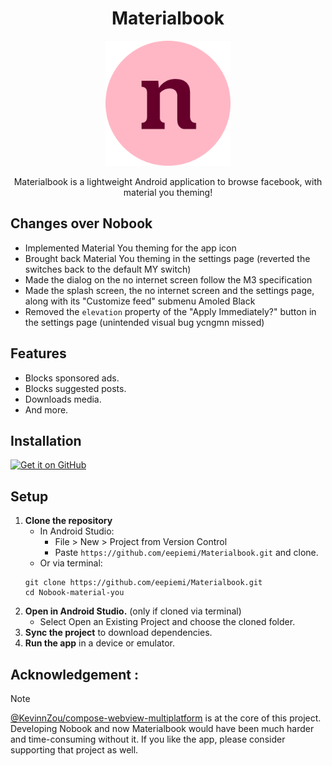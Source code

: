 <h1 align=center>
    Materialbook
</h1>
<p align="center">
  <img src='images/materialbook_github_cover.png' height='200' alt="materialbook_cover">
</p>

<div align="center">Materialbook is a lightweight Android application to browse facebook, with material you theming!</div>

## Changes over Nobook

*  Implemented Material You theming for the app icon
*  Brought back Material You theming in the settings page (reverted the switches back to the default MY switch)
*  Made the dialog on the no internet screen follow the M3 specification
*  Made the splash screen, the no internet screen and the settings page, along with its "Customize feed" submenu Amoled Black
*  Removed the ```elevation``` property of the "Apply Immediately?" button in the settings page (unintended visual bug ycngmn missed)

## Features

*  Blocks sponsored ads.
*  Blocks suggested posts.
*  Downloads media.
*  And more.

## Installation

[<img src='images/get-it-on-github.png' alt='Get it on GitHub' height = "90">](https://github.com/eepiemi/Materialbook/releases/latest)

## Setup

1.  **Clone the repository**
    * In Android Studio:
      * File > New > Project from Version Control
      * Paste `https://github.com/eepiemi/Materialbook.git` and clone.
    * Or via terminal: 
    ```
    git clone https://github.com/eepiemi/Materialbook.git
    cd Nobook-material-you
    ``` 
2.  **Open in Android Studio.** (only if cloned via terminal)
    * Select Open an Existing Project and choose the cloned folder.
3.  **Sync the project** to download dependencies.
4.  **Run the app** in a device or emulator.

## Acknowledgement :
> [!NOTE]
> [@KevinnZou/compose-webview-multiplatform](https://github.com/KevinnZou/compose-webview-multiplatform) is at the core of this project.
> Developing Nobook and now Materialbook would have been much harder and time-consuming without it.
> If you like the app, please consider supporting that project as well.
